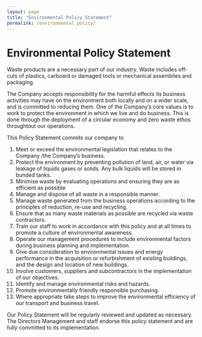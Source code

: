 ```yaml
---
layout: page
title: "Environmental Policy Statement"
permalink: /environmental_policy/
---
```

# Environmental Policy Statement

Waste products are a necessary part of our industry. Waste includes off-cuts of plastics, carboard or damaged tools or mechanical assemblies and packaging.

The Company accepts responsibility for the harmful effects its business activities may have on the environment both locally and on a wider scale, and is committed to reducing them.  One of the Company’s core values is to work to protect the environment in which we live and do business. This is done through the deployment of a circular economy and zero waste ethos throughtout our operations. 

This Policy Statement commits our company to	
1. Meet or exceed the environmental legislation that relates to the Company /the Company’s business.
2. Protect the environment by preventing pollution of land, air, or water via leakage of liquids gases or solids. Any bulk liquids will be stored in bunded tanks.
3. Minimise waste by evaluating operations and ensuring they are as efficient as possible
4. Manage and dispose of all waste in a responsible manner.
5. Manage waste generated from the business operations according to the principles of reduction, re-use and recycling.
6. Ensure that as many waste materials as possible are recycled via waste contractors. 
7. Train our staff to work in accordance with this policy and at all times to promote a culture of environmental awareness.
8. Operate our management procedures to include environmental factors during business planning and implementation.
9. Give due consideration to environmental issues and energy performance in the acquisition or refurbishment of existing buildings, and the design and location of new buildings.
10. Involve customers, suppliers and subcontractors in the implementation of our objectives. 
11. Identify and manage environmental risks and hazards.
12. Promote environmentally friendly responsible purchasing.
13. Where appropriate take steps to improve the environmental efficiency of our transport and business travel.

Our Policy Statement will be regularly reviewed and updated as necessary. The Directors Management and staff  endorse this policy statement and are fully committed to its implementation.
